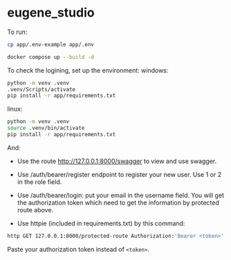# eugene_studio

To run:
```bash
cp app/.env-example app/.env
```
```bash
docker compose up --build -d
```

To check the logining, set up the environment:
windows:
```bash
python -m venv .venv
.venv/Scripts/activate
pip install -r app/requirements.txt
```
linux:
```bash
python -m venv .venv
source .venv/bin/activate
pip install -r app/requirements.txt
```

And:
- Use the route http://127.0.0.1:8000/swagger to view and use swagger.

- Use /auth/bearer/register endpoint to register your new user. Use 1 or 2 in the role field.

- Use /auth/bearer/login: put your email in the username field. You will get the authorization token which need to get the information by protected route above.

- Use httpie (included in requirements.txt) by this command:
```bash
http GET 127.0.0.1:8000/protected-route Authorization:'Bearer <token>'
```
Paste your authorization token instead of `<token>`.
